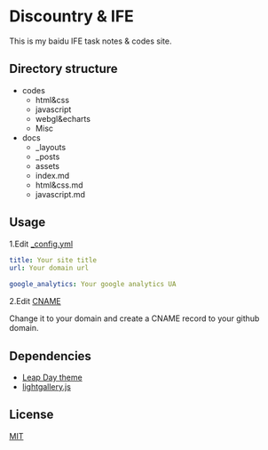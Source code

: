 # Discountry & IFE

This is my baidu IFE task notes & codes site.

## Directory structure

* codes
    - html&css
    - javascript
    - webgl&echarts
    - Misc
* docs
    - _layouts
    - _posts
    - assets
    - index.md
    - html&css.md
    - javascript.md

## Usage

1.Edit [_config.yml](_config.yml)

```yaml
title: Your site title
url: Your domain url 

google_analytics: Your google analytics UA
```

2.Edit [CNAME](CNAME)

Change it to your domain and create a CNAME record to your github domain.

## Dependencies

* [Leap Day theme](https://pages-themes.github.io/leap-day/)
* [lightgallery.js](https://sachinchoolur.github.io/lightgallery.js/)

## License

[MIT](https://github.com/discountry/my-baidu-ife/blob/master/LICENSE)
